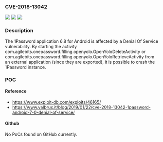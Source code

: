 ### [CVE-2018-13042](https://cve.mitre.org/cgi-bin/cvename.cgi?name=CVE-2018-13042)
![](https://img.shields.io/static/v1?label=Product&message=n%2Fa&color=blue)
![](https://img.shields.io/static/v1?label=Version&message=n%2Fa&color=blue)
![](https://img.shields.io/static/v1?label=Vulnerability&message=n%2Fa&color=brighgreen)

### Description

The 1Password application 6.8 for Android is affected by a Denial Of Service vulnerability. By starting the activity com.agilebits.onepassword.filling.openyolo.OpenYoloDeleteActivity or com.agilebits.onepassword.filling.openyolo.OpenYoloRetrieveActivity from an external application (since they are exported), it is possible to crash the 1Password instance.

### POC

#### Reference
- https://www.exploit-db.com/exploits/46165/
- https://www.valbrux.it/blog/2019/01/22/cve-2018-13042-1password-android-7-0-denial-of-service/

#### Github
No PoCs found on GitHub currently.

